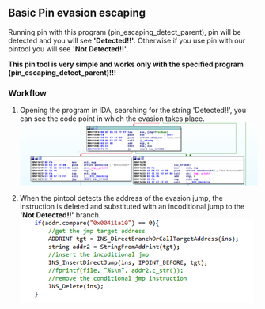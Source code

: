 ## Basic Pin evasion escaping

Running pin with this program (pin\_escaping\_detect_parent), pin will be detected and you will see **'Detected!!'**.
Otherwise if you use pin with our pintool you will see **'Not Detected!!'**.

**This pin tool is very simple and works only with the specified program (pin\_escaping\_detect_parent)!!!**

### Workflow

1. Opening the program in IDA, searching for the string 'Detected!!', you can see the code point in which the evasion takes place.
![screen1](screenshot/screen1.png)

2. When the pintool detects the address of the evasion jump, the instruction is deleted and substituted with an incoditional jump
to the **'Not Detected!!'** branch.  
![screen2](screenshot/screen2.png)